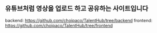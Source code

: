 ## 유튜브처럼 영상을 업로드 하고 공유하는 사이트입니다

backend: https://github.com/choipaco/TalentHub/tree/backend
frontend: https://github.com/choipaco/TalentHub/tree/frontend
